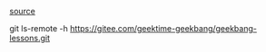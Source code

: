 [source](https://juejin.cn/post/7028731182216904740)

git ls-remote -h https://gitee.com/geektime-geekbang/geekbang-lessons.git